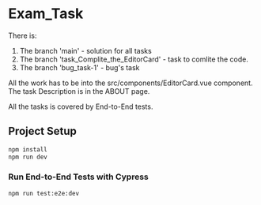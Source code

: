 # Exam_Task

There is:
1. The branch 'main' - solution for all tasks
2. The branch 'task_Complite_the_EditorCard' - task to comlite the code.
3. The branch 'bug_task-1' - bug's task

All the work has to be into the src/components/EditorCard.vue component.
The task Description is in the ABOUT page.

All the tasks is covered by End-to-End tests.


## Project Setup

```sh
npm install
npm run dev
```

### Run End-to-End Tests with Cypress

```sh
npm run test:e2e:dev
```

